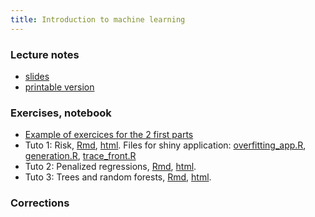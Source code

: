 ```yaml
---
title: Introduction to machine learning
---
```


### Lecture notes

- [slides](pres_R.pdf)
- [printable version](pres_R_article.pdf)


### Exercises, notebook

- [Example of exercices for the 2 first parts](IML0.html)
- Tuto 1: Risk, [Rmd](IML1_std.Rmd), [html](IML1_std.nb.Rmd). Files for shiny application: [overfitting_app.R](SHINY/overfitting_app.R), [generation.R](generation.R), [trace_front.R](trace_front.R)
- Tuto 2: Penalized regressions, [Rmd](IML2_std.Rmd), [html](IML2_std.nb.Rmd).
- Tuto 3: Trees and random forests, [Rmd](IML3_std.Rmd), [html](IML3_std.nb.Rmd).


### Corrections

<!---
- [Tuto 1](tuto1.nb.html)
- [Tuto 2](tuto2_robjects_cor.html)
- [Tuto 3](tuto3_dplyr_cor.html)
- [Tuto 4](tuto4_ggplot_cor.html)
- [Tuto 5](tuto4_leaflet_cor.html)
--->





